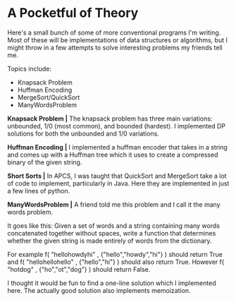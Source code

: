 #  A Pocketful of Theory

Here's a small bunch of some of more conventional programs I'm writing. Most of these will be implementations of data structures or algorithms, but I might throw in a few attempts to solve interesting problems my friends tell me.


Topics include:
* Knapsack Problem
* Huffman Encoding
* MergeSort/QuickSort
* ManyWordsProblem

**Knapsack Problem |**
The knapsack problem has three main variations: unbounded, 1/0 (most common), and bounded (hardest). I implemented DP solutions for both the unbounded and 1/0 variations. 


**Huffman Encoding |**
I implemented a huffman encoder that takes in a string and comes up with a Huffman tree which it uses to create a compressed binary of the given string.


**Short Sorts |**
In APCS, I was taught that QuickSort and MergeSort take a lot of code to implement, particularly in Java. 
Here they are implemented in just a few lines of python.


**ManyWordsProblem |**
A friend told me this problem and I call it the many words problem.


It goes like this: Given a set of words and a string containing many words concatenated together without spaces,
write a function that determines whether the given string is made entirely of words from the dictionary.


For example f( "hellohowdyhi" , {"hello","howdy","hi"} ) should return True and f( "hellohellohello" , {"hello","hi"} ) should also return True. However f( "hotdog" , {"ho","ot","dog"} ) should return False.

I thought it would be fun to find a one-line solution which I implemented here. The actually good solution also implements memoization.
